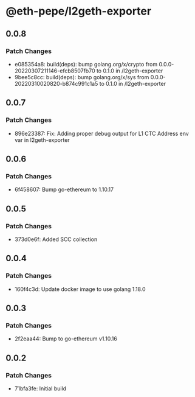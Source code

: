 # @eth-pepe/l2geth-exporter

## 0.0.8

### Patch Changes

- e085354a8: build(deps): bump golang.org/x/crypto from 0.0.0-20220307211146-efcb8507fb70 to 0.1.0 in /l2geth-exporter
- 9bee5c8cc: build(deps): bump golang.org/x/sys from 0.0.0-20220310020820-b874c991c1a5 to 0.1.0 in /l2geth-exporter

## 0.0.7

### Patch Changes

- 896e23387: Fix: Adding proper debug output for L1 CTC Address env var in l2geth-exporter

## 0.0.6

### Patch Changes

- 6f458607: Bump go-ethereum to 1.10.17

## 0.0.5

### Patch Changes

- 373d0e6f: Added SCC collection

## 0.0.4

### Patch Changes

- 160f4c3d: Update docker image to use golang 1.18.0

## 0.0.3

### Patch Changes

- 2f2eaa44: Bump to go-ethereum v1.10.16

## 0.0.2

### Patch Changes

- 71bfa3fe: Initial build
